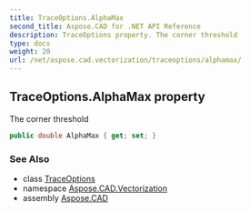 ```yaml
---
title: TraceOptions.AlphaMax
second_title: Aspose.CAD for .NET API Reference
description: TraceOptions property. The corner threshold
type: docs
weight: 20
url: /net/aspose.cad.vectorization/traceoptions/alphamax/
---
```

## TraceOptions.AlphaMax property

The corner threshold

```csharp
public double AlphaMax { get; set; }
```

### See Also

* class [TraceOptions](../)
* namespace [Aspose.CAD.Vectorization](../../traceoptions/)
* assembly [Aspose.CAD](../../../)


